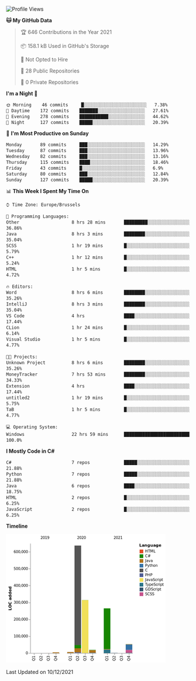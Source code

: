 <!--START_SECTION:waka-->
![Profile Views](http://img.shields.io/badge/Profile%20Views-56-blue)

**🐱 My GitHub Data** 

> 🏆 646 Contributions in the Year 2021
 > 
> 📦 158.1 kB Used in GitHub's Storage 
 > 
> 🚫 Not Opted to Hire
 > 
> 📜 28 Public Repositories 
 > 
> 🔑 0 Private Repositories  
 > 
**I'm a Night 🦉** 

```text
🌞 Morning    46 commits     █░░░░░░░░░░░░░░░░░░░░░░░░   7.38% 
🌆 Daytime    172 commits    ███████░░░░░░░░░░░░░░░░░░   27.61% 
🌃 Evening    278 commits    ███████████░░░░░░░░░░░░░░   44.62% 
🌙 Night      127 commits    █████░░░░░░░░░░░░░░░░░░░░   20.39%

```
📅 **I'm Most Productive on Sunday** 

```text
Monday       89 commits     ███░░░░░░░░░░░░░░░░░░░░░░   14.29% 
Tuesday      87 commits     ███░░░░░░░░░░░░░░░░░░░░░░   13.96% 
Wednesday    82 commits     ███░░░░░░░░░░░░░░░░░░░░░░   13.16% 
Thursday     115 commits    ████░░░░░░░░░░░░░░░░░░░░░   18.46% 
Friday       43 commits     █░░░░░░░░░░░░░░░░░░░░░░░░   6.9% 
Saturday     80 commits     ███░░░░░░░░░░░░░░░░░░░░░░   12.84% 
Sunday       127 commits    █████░░░░░░░░░░░░░░░░░░░░   20.39%

```


📊 **This Week I Spent My Time On** 

```text
⌚︎ Time Zone: Europe/Brussels

💬 Programming Languages: 
Other                    8 hrs 28 mins       █████████░░░░░░░░░░░░░░░░   36.86% 
Java                     8 hrs 3 mins        ████████░░░░░░░░░░░░░░░░░   35.04% 
SCSS                     1 hr 19 mins        █░░░░░░░░░░░░░░░░░░░░░░░░   5.79% 
C++                      1 hr 12 mins        █░░░░░░░░░░░░░░░░░░░░░░░░   5.24% 
HTML                     1 hr 5 mins         █░░░░░░░░░░░░░░░░░░░░░░░░   4.72%

🔥 Editors: 
Word                     8 hrs 6 mins        ████████░░░░░░░░░░░░░░░░░   35.26% 
IntelliJ                 8 hrs 3 mins        ████████░░░░░░░░░░░░░░░░░   35.04% 
VS Code                  4 hrs               ████░░░░░░░░░░░░░░░░░░░░░   17.44% 
CLion                    1 hr 24 mins        █░░░░░░░░░░░░░░░░░░░░░░░░   6.14% 
Visual Studio            1 hr 5 mins         █░░░░░░░░░░░░░░░░░░░░░░░░   4.77%

🐱‍💻 Projects: 
Unknown Project          8 hrs 6 mins        ████████░░░░░░░░░░░░░░░░░   35.26% 
MoneyTracker             7 hrs 53 mins       ████████░░░░░░░░░░░░░░░░░   34.33% 
Extension                4 hrs               ████░░░░░░░░░░░░░░░░░░░░░   17.44% 
untitled2                1 hr 19 mins        █░░░░░░░░░░░░░░░░░░░░░░░░   5.75% 
TaB                      1 hr 5 mins         █░░░░░░░░░░░░░░░░░░░░░░░░   4.77%

💻 Operating System: 
Windows                  22 hrs 59 mins      █████████████████████████   100.0%

```

**I Mostly Code in C#** 

```text
C#                       7 repos             █████░░░░░░░░░░░░░░░░░░░░   21.88% 
Python                   7 repos             █████░░░░░░░░░░░░░░░░░░░░   21.88% 
Java                     6 repos             ████░░░░░░░░░░░░░░░░░░░░░   18.75% 
HTML                     2 repos             █░░░░░░░░░░░░░░░░░░░░░░░░   6.25% 
JavaScript               2 repos             █░░░░░░░░░░░░░░░░░░░░░░░░   6.25%

```


**Timeline**

![Chart not found](https://raw.githubusercontent.com/Arafa42/Arafa42/main/charts/bar_graph.png) 


 Last Updated on 10/12/2021
<!--END_SECTION:waka-->


<!-- 
[![Hits](https://hits.seeyoufarm.com/api/count/incr/badge.svg?url=https%3A%2F%2Fgithub.com%2FArafa42&count_bg=%23455AF3&title_bg=%23262D3B&icon=github.svg&icon_color=%23588EF7&title=visitors&edge_flat=false)](https://hits.seeyoufarm.com)
 -->
